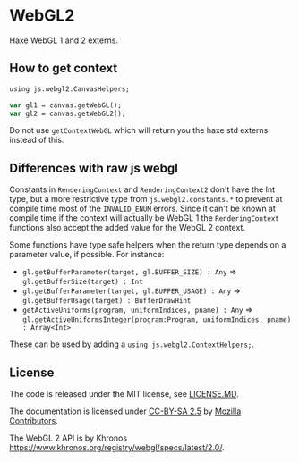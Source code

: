 # WebGL2

Haxe WebGL 1 and 2 externs.

## How to get context

```haxe
using js.webgl2.CanvasHelpers;

var gl1 = canvas.getWebGL();
var gl2 = canvas.getWebGL2();
```

Do not use `getContextWebGL` which will return you the haxe std externs instead of this.

## Differences with raw js webgl

Constants in `RenderingContext` and `RenderingContext2` don't have the Int type, but a more restrictive type from `js.webgl2.constants.*` to prevent at compile time most of the `INVALID_ENUM` errors. Since it can't be known at compile time if the context will actually be WebGL 1 the `RenderingContext` functions also accept the added value for the WebGL 2 context.

Some functions have type safe helpers when the return type depends on a parameter value, if possible. For instance:
* `gl.getBufferParameter(target, gl.BUFFER_SIZE) : Any` => `gl.getBufferSize(target) : Int`
* `gl.getBufferParameter(target, gl.BUFFER_USAGE) : Any` => `gl.getBufferUsage(target) : BufferDrawHint`
* `getActiveUniforms(program, uniformIndices, pname) : Any` => `gl.getActiveUniformsInteger(program:Program, uniformIndices, pname) : Array<Int>`

These can be used by adding a `using js.webgl2.ContextHelpers;`.

## License

The code is released under the MIT license, see [LICENSE.MD](LICENSE.MD).

The documentation is licensed under [CC-BY-SA 2.5](https://creativecommons.org/licenses/by-sa/2.5/) by [Mozilla Contributors](https://developer.mozilla.org/en-US/docs/Web/API/WebGL_API).

The WebGL 2 API is by Khronos <https://www.khronos.org/registry/webgl/specs/latest/2.0/>.
